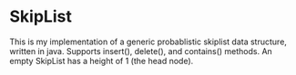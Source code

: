 # SkipList

This is my implementation of a generic probablistic skiplist data structure, written in java. Supports insert(), delete(), and contains() methods.
An empty SkipList has a height of 1 (the head node).
